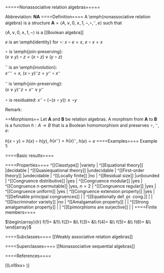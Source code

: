 =====Nonassociative relation algebras=====

Abbreviation: **NA**
====Definition====
A \emph{nonassociative relation algebra} is a structure $\mathbf{A}=\langle A,\vee,0,
\wedge,1,\neg,\circ,^{\smile},e\rangle$ such that


$\langle A,\vee,0,
\wedge,1,\neg\rangle$ is a [[Boolean algebra]]


$e$ is an \emph{identity} for $\circ$:  $x\circ e=x$, $e\circ x=x$


$\circ$ is \emph{join-preserving}:  
$(x\vee y)\circ z=(x\circ z)\vee (y\circ z)$


$^{\smile}$ is an \emph{involution}:  
${x^\smile}^\smile=x$, $(x\circ y)^{\smile} z=y^{\smile}\circ x^{\smile}$


$^{\smile}$ is \emph{join-preserving}:  
$(x\vee y)^{\smile} z=x^{\smile}\vee y^{\smile}$


$\circ$ is residuated:  $x^{\smile}\circ(\neg (x\circ y))\le\neg y$


Remark: 

==Morphisms==
Let $\mathbf{A}$ and $\mathbf{B}$ be relation algebras. 
A morphism from $\mathbf{A}$ to $\mathbf{B}$ is a function $h:A\to B$ that is a Boolean homomorphism and preserves $\circ$, $^{\smile}$, $e$:

$h(x\circ y)=h(x)\circ h(y)$, $h(x^{\smile})=h(x)^{\smile}$, $h(e)=e$
====Examples====
Example 1: 

====Basic results====


====Properties====
^[[Classtype]]  |variety |
^[[Equational theory]]  |decidable |
^[[Quasiequational theory]]  |undecidable |
^[[First-order theory]]  |undecidable |
^[[Locally finite]]  |no |
^[[Residual size]]  |unbounded |
^[[Congruence distributive]]  |yes |
^[[Congruence modular]]  |yes |
^[[Congruence n-permutable]]  |yes, $n=2$ |
^[[Congruence regular]]  |yes |
^[[Congruence uniform]]  |yes |
^[[Congruence extension property]]  |yes |
^[[Definable principal congruences]]  | |
^[[Equationally def. pr. cong.]]  | |
^[[Discriminator variety]]  |no |
^[[Amalgamation property]]  | |
^[[Strong amalgamation property]]  | |
^[[Epimorphisms are surjective]]  | |
====Finite members====

$\begin{array}{lr}
f(1)= &1\\
f(2)= &\\
f(3)= &\\
f(4)= &\\
f(5)= &\\
f(6)= &\\
\end{array}$

====Subclasses====
[[Weakly associative relation algebras]] 

====Superclasses====
[[Nonassociative sequential algebras]] 


====References====

[(Ln19xx>
)]





